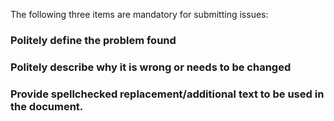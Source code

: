 The following three items are mandatory for submitting issues:

### Politely define the problem found


### Politely describe why it is wrong or needs to be changed


### Provide spellchecked replacement/additional text to be used in the document.
